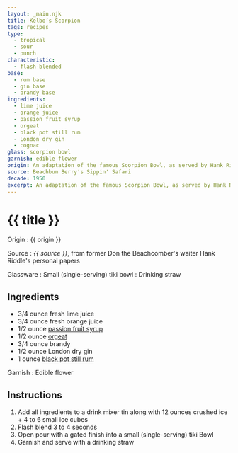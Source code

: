 ```yaml
---
layout: _main.njk
title: Kelbo’s Scorpion
tags: recipes
type:
  - tropical
  - sour
  - punch
characteristic:
  - flash-blended
base:
  - rum base
  - gin base
  - brandy base
ingredients:
  - lime juice
  - orange juice
  - passion fruit syrup
  - orgeat
  - black pot still rum
  - London dry gin
  - cognac
glass: scorpion bowl
garnish: edible flower
origin: An adaptation of the famous Scorpion Bowl, as served by Hank Riddle at Kelbo's on L.A.’s Fairfax Avenue in the 1950s.
source: Beachbum Berry's Sippin' Safari
decade: 1950
excerpt: An adaptation of the famous Scorpion Bowl, as served by Hank Riddle at Kelbo's on L.A.’s Fairfax Avenue in the 1950s.
---
```

<!-- markdownlint-disable MD025 -->
# {{ title }}
<!-- markdownlint-disable MD025 -->

Origin
  : {{ origin }}

Source
  : <cite>{{ source }}</cite>, from former Don the Beachcomber's waiter Hank Riddle's personal papers

Glassware
  : Small (single-serving) tiki bowl
  : Drinking straw

## Ingredients

* 3/4 ounce fresh lime juice
* 3/4 ounce fresh orange juice
* 1/2 ounce [passion fruit syrup](/mixes/passion-fruit-syrup)
* 1/2 ounce [orgeat](/mixes/orgeat/)
* 3/4 ounce brandy
* 1/2 ounce London dry gin
* 1 ounce [black pot still rum](/rums/10-rum-black-pot-still/)

Garnish
  : Edible flower

## Instructions

1. Add all ingredients to a drink mixer tin along with 12 ounces crushed ice + 4 to 6 small ice cubes
2. Flash blend 3 to 4 seconds
3. Open pour with a gated finish into a small (single-serving) tiki Bowl
4. Garnish and serve with a drinking straw
